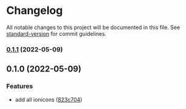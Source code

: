 # Changelog

All notable changes to this project will be documented in this file. See [standard-version](https://github.com/conventional-changelog/standard-version) for commit guidelines.

### [0.1.1](https://github.com/shinokada/svelte-ionicons/compare/v0.1.0...v0.1.1) (2022-05-09)

## 0.1.0 (2022-05-09)


### Features

* add all ionicons ([823c704](https://github.com/shinokada/svelte-ionicons/commit/823c704abee8642fe0e7242e495730fbb1846540))
